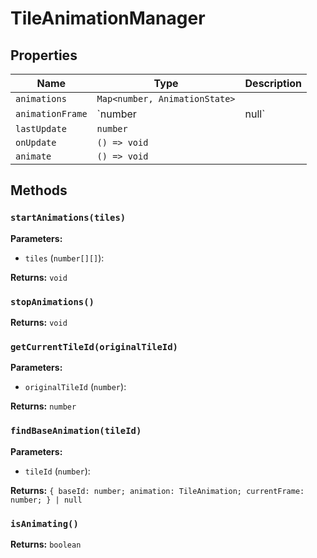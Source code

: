 # TileAnimationManager

## Properties

| Name | Type | Description |
|------|------|-------------|
| `animations` | `Map<number, AnimationState>` |  |
| `animationFrame` | `number | null` |  |
| `lastUpdate` | `number` |  |
| `onUpdate` | `() => void` |  |
| `animate` | `() => void` |  |

## Methods

### `startAnimations(tiles)`

**Parameters:**

- `tiles` (`number[][]`): 

**Returns:** `void`

### `stopAnimations()`

**Returns:** `void`

### `getCurrentTileId(originalTileId)`

**Parameters:**

- `originalTileId` (`number`): 

**Returns:** `number`

### `findBaseAnimation(tileId)`

**Parameters:**

- `tileId` (`number`): 

**Returns:** `{ baseId: number; animation: TileAnimation; currentFrame: number; } | null`

### `isAnimating()`

**Returns:** `boolean`

